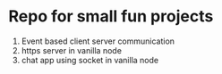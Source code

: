 # Repo for small fun projects

1. Event based client server communication
2. https server in vanilla node
3. chat app using socket in vanilla node
